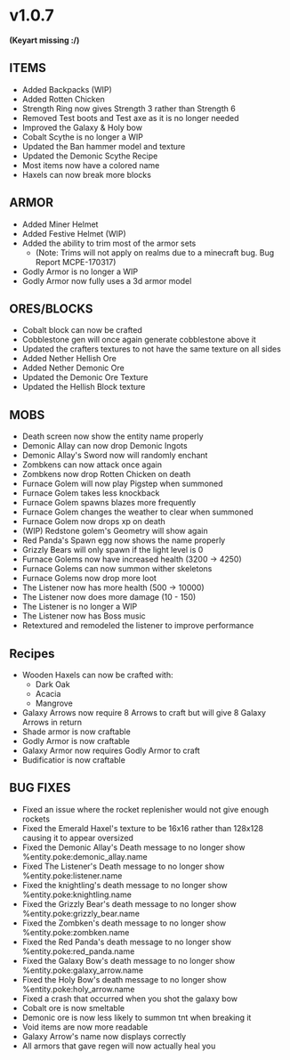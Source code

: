 # v1.0.7

**(Keyart missing :/)**

## **ITEMS**

* Added Backpacks (WIP)
* Added Rotten Chicken
* Strength Ring now gives Strength 3 rather than Strength 6
* Removed Test boots and Test axe as it is no longer needed
* Improved the Galaxy & Holy bow
* Cobalt Scythe is no longer a WIP
* Updated the Ban hammer model and texture
* Updated the Demonic Scythe Recipe
* Most items now have a colored name
* Haxels can now break more blocks

## **ARMOR**

* Added Miner Helmet
* Added Festive Helmet (WIP)
* Added the ability to trim most of the armor sets&#x20;
  * (Note: Trims will not apply on realms due to a minecraft bug. Bug Report MCPE-170317)
* Godly Armor is no longer a WIP
* Godly Armor now fully uses a 3d armor model

## **ORES/BLOCKS**

* Cobalt block can now be crafted
* Cobblestone gen will once again generate cobblestone above it
* Updated the crafters textures to not have the same texture on all sides
* Added Nether Hellish Ore
* Added Nether Demonic Ore
* Updated the Demonic Ore Texture
* Updated the Hellish Block texture

## **MOBS**

* Death screen now show the entity name properly
* Demonic Allay can now drop Demonic Ingots
* Demonic Allay's Sword now will randomly enchant
* Zombkens can now attack once again
* Zombkens now drop Rotten Chicken on death
* Furnace Golem will now play Pigstep when summoned
* Furnace Golem takes less knockback
* Furnace Golem spawns blazes more frequently
* Furnace Golem changes the weather to clear when summoned
* Furnace Golem now drops xp on death
* (WIP) Redstone golem's Geometry will show again
* Red Panda's Spawn egg now shows the name properly
* Grizzly Bears will only spawn if the light level is 0
* Furnace Golems now have increased health (3200 -> 4250)
* Furnace Golems  can now summon wither skeletons
* Furnace Golems now drop more loot
* The Listener now has more health (500 -> 10000)
* The Listener now does more damage (10 - 150)
* The Listener is no longer a WIP
* The Listener now has Boss music
* Retextured and remodeled the listener to improve performance

## **Recipes**

* Wooden Haxels can now be crafted with:
  * Dark Oak
  * Acacia
  * Mangrove
* Galaxy Arrows now require 8 Arrows to craft but will give 8 Galaxy Arrows in return
* Shade armor is now craftable
* Godly Armor is now craftable
* Galaxy Armor now requires Godly Armor to craft
* Budificatior is now craftable

## **BUG FIXES**

* Fixed an issue where the rocket replenisher would not give enough rockets
* Fixed the Emerald Haxel's texture to be 16x16 rather than 128x128 causing it to appear oversized
* Fixed the Demonic Allay's Death message to no longer show %entity.poke:demonic\_allay.name
* Fixed The Listener's Death message to no longer show %entity.poke:listener.name
* Fixed the knightling's death message to no longer show %entity.poke:knightling.name
* Fixed the Grizzly Bear's death message to no longer show %entity.poke:grizzly\_bear.name
* Fixed the Zombken's death message to no longer show %entity.poke:zombken.name
* Fixed the Red Panda's death message to no longer show %entity.poke:red\_panda.name
* Fixed the Galaxy Bow's death message to no longer show %entity.poke:galaxy\_arrow.name
* Fixed the Holy Bow's death message to no longer show %entity.poke:holy\_arrow.name
* Fixed a crash that occurred when you shot the galaxy bow
* Cobalt ore is now smeltable
* Demonic ore is now less likely to summon tnt when breaking it
* Void items are now more readable
* Galaxy Arrow's name now displays correctly
* All armors that gave regen will now actually heal you
